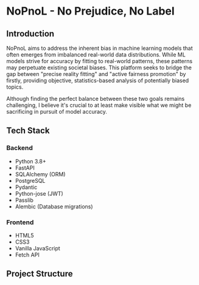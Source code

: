 # NoPnoL - No Prejudice, No Label

## Introduction

NoPnoL aims to address the inherent bias in machine learning models that often emerges from imbalanced real-world data distributions. While ML models strive for accuracy by fitting to real-world patterns, these patterns may perpetuate existing societal biases. This platform seeks to bridge the gap between "precise reality fitting" and "active fairness promotion" by firstly, providing objective, statistics-based analysis of potentially biased topics.

Although finding the perfect balance between these two goals remains challenging, I believe it's crucial to at least make visible what we might be sacrificing in pursuit of model accuracy.

## Tech Stack

### Backend
- Python 3.8+
- FastAPI
- SQLAlchemy (ORM)
- PostgreSQL
- Pydantic
- Python-jose (JWT)
- Passlib
- Alembic (Database migrations)

### Frontend
- HTML5
- CSS3
- Vanilla JavaScript
- Fetch API

## Project Structure
